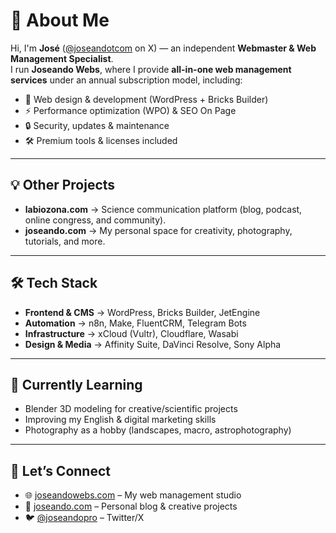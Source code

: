 # 🚀 About Me

Hi, I'm **José** ([@joseandotcom](https://x.com/joseandotcom) on X) — an independent **Webmaster & Web Management Specialist**.  
I run **Joseando Webs**, where I provide **all-in-one web management services** under an annual subscription model, including:

- 🎨 Web design & development (WordPress + Bricks Builder)  
- ⚡ Performance optimization (WPO) & SEO On Page  
- 🔒 Security, updates & maintenance  
- 🛠️ Premium tools & licenses included  

---

## 💡 Other Projects
- **labiozona.com** → Science communication platform (blog, podcast, online congress, and community).   
- **joseando.com** → My personal space for creativity, photography, tutorials, and more.  

---

## 🛠️ Tech Stack
- **Frontend & CMS** → WordPress, Bricks Builder, JetEngine  
- **Automation** → n8n, Make, FluentCRM, Telegram Bots  
- **Infrastructure** → xCloud (Vultr), Cloudflare, Wasabi  
- **Design & Media** → Affinity Suite, DaVinci Resolve, Sony Alpha  

---

## 🌱 Currently Learning
- Blender 3D modeling for creative/scientific projects  
- Improving my English & digital marketing skills  
- Photography as a hobby (landscapes, macro, astrophotography)  

---

## 🤝 Let’s Connect
- 🌐 [joseandowebs.com](https://joseandowebs.com) – My web management studio  
- 📝 [joseando.com](https://joseando.com) – Personal blog & creative projects  
- 🐦 [@joseandopro](https://x.com/joseandotcom) – Twitter/X  
